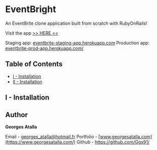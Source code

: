 # EventBright

An EventBrite clone application built from scratch with RubyOnRails!

Visit the app [>> HERE <<](https://eventbrite-prod-app.herokuapp.com/)

Staging app: [eventbrite-staging-app.herokuapp.com](https://eventbrite-staging-app.herokuapp.com)
Production app: [eventbrite-prod-app.herokuapp.com/](https://eventbrite-prod-app.herokuapp.com/)

## Table of Contents  
- [I - Installation](#i---installation)
- [II - Installation](#ii---installation)

## I - Installation

## Author
**Georges Atalla**

Email - georges_atalla@hotmail.fr
Portfolio - [www.georgesatalla.com](https://www.georgesatalla.com/)
Github - https://github.com/Ggs91/
